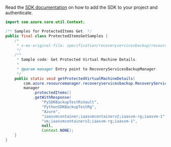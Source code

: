 Read the [SDK documentation](https://github.com/Azure/azure-sdk-for-java/blob/azure-resourcemanager-recoveryservicesbackup_1.0.0-beta.2/sdk/recoveryservicesbackup/azure-resourcemanager-recoveryservicesbackup/README.md) on how to add the SDK to your project and authenticate.

```java
import com.azure.core.util.Context;

/** Samples for ProtectedItems Get. */
public final class ProtectedItemsGetSamples {
    /*
     * x-ms-original-file: specification/recoveryservicesbackup/resource-manager/Microsoft.RecoveryServices/stable/2021-07-01/examples/AzureIaasVm/Compute_ProtectedItem_Get.json
     */
    /**
     * Sample code: Get Protected Virtual Machine Details.
     *
     * @param manager Entry point to RecoveryServicesBackupManager.
     */
    public static void getProtectedVirtualMachineDetails(
        com.azure.resourcemanager.recoveryservicesbackup.RecoveryServicesBackupManager manager) {
        manager
            .protectedItems()
            .getWithResponse(
                "PySDKBackupTestRsVault",
                "PythonSDKBackupTestRg",
                "Azure",
                "iaasvmcontainer;iaasvmcontainerv2;iaasvm-rg;iaasvm-1",
                "vm;iaasvmcontainerv2;iaasvm-rg;iaasvm-1",
                null,
                Context.NONE);
    }
}
```
